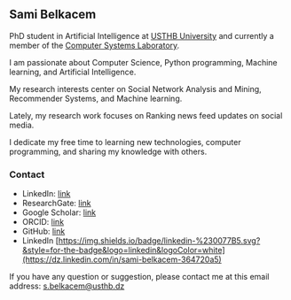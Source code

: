 ## Sami Belkacem

PhD student in Artificial Intelligence at [USTHB University](https://www.usthb.dz/en) and currently a member of the [Computer Systems Laboratory](https://www.lsi.usthb.dz/).

I am passionate about Computer Science, Python programming, Machine learning, and Artificial Intelligence.

My research interests center on Social Network Analysis and Mining, Recommender Systems, and Machine learning.

Lately, my research work focuses on Ranking news feed updates on social media.

I dedicate my free time to learning new technologies, computer programming, and sharing my knowledge with others.

### Contact

- LinkedIn: [link](https://dz.linkedin.com/in/sami-belkacem-364720a5)
- ResearchGate: [link](https://www.researchgate.net/profile/Sami_Belkacem)
- Google Scholar: [link](https://scholar.google.fr/citations?user=b4KNt4cAAAAJ&hl=fr)
- ORCID: [link](https://orcid.org/0000-0002-7259-9054)
- GitHub: [link](https://github.com/SamBelkacem)
- LinkedIn [https://img.shields.io/badge/linkedin-%230077B5.svg?&style=for-the-badge&logo=linkedin&logoColor=white](https://dz.linkedin.com/in/sami-belkacem-364720a5)

If you have any question or suggestion, please contact me at this email address: s.belkacem@usthb.dz
